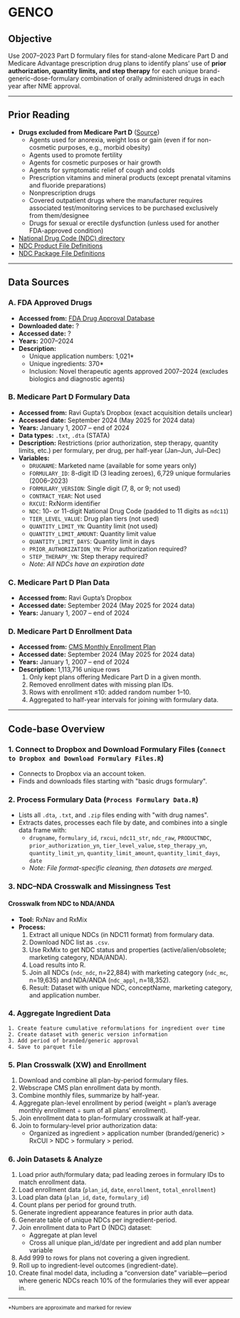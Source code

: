 # GENCO

## Objective

Use 2007–2023 Part D formulary files for stand-alone Medicare Part D and Medicare Advantage prescription drug plans to identify plans’ use of **prior authorization, quantity limits, and step therapy** for each unique brand-generic-dose-formulary combination of orally administered drugs in each year after NME approval.

---

## Prior Reading

- **Drugs excluded from Medicare Part D** ([Source](#))
    - Agents used for anorexia, weight loss or gain (even if for non-cosmetic purposes, e.g., morbid obesity)
    - Agents used to promote fertility
    - Agents for cosmetic purposes or hair growth
    - Agents for symptomatic relief of cough and colds
    - Prescription vitamins and mineral products (except prenatal vitamins and fluoride preparations)
    - Nonprescription drugs
    - Covered outpatient drugs where the manufacturer requires associated test/monitoring services to be purchased exclusively from them/designee
    - Drugs for sexual or erectile dysfunction (unless used for another FDA-approved condition)
- [National Drug Code (NDC) directory](https://www.fda.gov/drugs/drug-approvals-and-databases/national-drug-code-directory)
- [NDC Product File Definitions](https://www.fda.gov/drugs/drug-approvals-and-databases/ndc-product-file-definitions)
- [NDC Package File Definitions](https://www.fda.gov/drugs/drug-approvals-and-databases/ndc-package-file-definitions)

---

## Data Sources

### A. FDA Approved Drugs
- **Accessed from:** [FDA Drug Approval Database](https://www.accessdata.fda.gov/scripts/cder/daf/index.cfm)
- **Downloaded date:** ?
- **Accessed date:** ?
- **Years:** 2007–2024
- **Description:**
    - Unique application numbers: 1,021*
    - Unique ingredients: 370*
    - Inclusion: Novel therapeutic agents approved 2007–2024 (excludes biologics and diagnostic agents)

### B. Medicare Part D Formulary Data
- **Accessed from:** Ravi Gupta’s Dropbox (exact acquisition details unclear)
- **Accessed date:** September 2024 (May 2025 for 2024 data)
- **Years:** January 1, 2007 – end of 2024
- **Data types:** `.txt`, `.dta` (STATA)
- **Description:** Restrictions (prior authorization, step therapy, quantity limits, etc.) per formulary, per drug, per half-year (Jan–Jun, Jul–Dec)
- **Variables:**
    - `DRUGNAME`: Marketed name (available for some years only)
    - `FORMULARY_ID`: 8-digit ID (3 leading zeroes), 6,729 unique formularies (2006–2023)
    - `FORMULARY_VERSION`: Single digit (7, 8, or 9; not used)
    - `CONTRACT_YEAR`: Not used
    - `RXCUI`: RxNorm identifier
    - `NDC`: 10- or 11-digit National Drug Code (padded to 11 digits as `ndc11`)
    - `TIER_LEVEL_VALUE`: Drug plan tiers (not used)
    - `QUANTITY_LIMIT_YN`: Quantity limit (not used)
    - `QUANTITY_LIMIT_AMOUNT`: Quantity limit value
    - `QUANTITY_LIMIT_DAYS`: Quantity limit in days
    - `PRIOR_AUTHORIZATION_YN`: Prior authorization required?
    - `STEP_THERAPY_YN`: Step therapy required?
    - _Note: All NDCs have an expiration date_

### C. Medicare Part D Plan Data
- **Accessed from:** Ravi Gupta’s Dropbox
- **Accessed date:** September 2024 (May 2025 for 2024 data)
- **Years:** January 1, 2007 – end of 2024

### D. Medicare Part D Enrollment Data
- **Accessed from:** [CMS Monthly Enrollment Plan](https://www.cms.gov/data-research/statistics-trends-and-reports/medicare-advantagepart-d-contract-and-enrollment-data/monthly-enrollment-plan)
- **Accessed date:** September 2024 (May 2025 for 2024 data)
- **Years:** January 1, 2007 – end of 2024
- **Description:** 1,113,716 unique rows
    1. Only kept plans offering Medicare Part D in a given month.
    2. Removed enrollment dates with missing plan IDs.
    3. Rows with enrollment ≤10: added random number 1–10.
    4. Aggregated to half-year intervals for joining with formulary data.

---

## Code-base Overview

### 1. Connect to Dropbox and Download Formulary Files (`Connect to Dropbox and Download Formulary Files.R`)
- Connects to Dropbox via an account token.
- Finds and downloads files starting with "basic drugs formulary".

### 2. Process Formulary Data (`Process Formulary Data.R`)
- Lists all `.dta`, `.txt`, and `.zip` files ending with "with drug names".
- Extracts dates, processes each file by date, and combines into a single data frame with:
    - `drugname`, `formulary_id`, `rxcui`, `ndc11_str`, `ndc_raw`, `PRODUCTNDC`, `prior_authorization_yn`, `tier_level_value`, `step_therapy_yn`, `quantity_limit_yn`, `quantity_limit_amount`, `quantity_limit_days`, `date`
    - _Note: File format-specific cleaning, then datasets are merged._

### 3. NDC–NDA Crosswalk and Missingness Test

#### Crosswalk from NDC to NDA/ANDA
- **Tool:** RxNav and RxMix
- **Process:**
    1. Extract all unique NDCs (in NDC11 format) from formulary data.
    2. Download NDC list as `.csv`.
    3. Use RxMix to get NDC status and properties (active/alien/obsolete; marketing category, NDA/ANDA).
    4. Load results into R.
    5. Join all NDCs (`ndc_ndc`, n=22,884) with marketing category (`ndc_mc`, n=19,635) and NDA/ANDA (`ndc_appl`, n=18,352).
    6. Result: Dataset with unique NDC, conceptName, marketing category, and application number.

### 4. Aggregate Ingredient Data
    1. Create feature cumulative reformulations for ingredient over time 
    2. Create dataset with generic version information
    3. Add period of branded/generic approval
    4. Save to parquet file

### 5. Plan Crosswalk (XW) and Enrollment

1. Download and combine all plan-by-period formulary files.
2. Webscrape CMS plan enrollment data by month.
3. Combine monthly files, summarize by half-year.
4. Aggregate plan-level enrollment by period (weight = plan’s average monthly enrollment ÷ sum of all plans’ enrollment).
5. Join enrollment data to plan-formulary crosswalk at half-year.
6. Join to formulary-level prior authorization data:
    - Organized as ingredient > application number (branded/generic) > RxCUI > NDC > formulary > period.

### 6. Join Datasets & Analyze

1. Load prior auth/formulary data; pad leading zeroes in formulary IDs to match enrollment data.
2. Load enrollment data (`plan_id`, `date`, `enrollment`, `total_enrollment`)
3. Load plan data (`plan_id`, `date`, `formulary_id`)
4. Count plans per period for ground truth.
5. Generate ingredient appearance features in prior auth data.
6. Generate table of unique NDCs per ingredient-period.
7. Join enrollment data to Part D (NDC) dataset:
    - Aggregate at plan level
    - Cross all unique plan_id/date per ingredient and add plan number variable
8. Add 999 to rows for plans not covering a given ingredient.
9. Roll up to ingredient-level outcomes (ingredient-date).
10. Create final model data, including a “conversion date” variable—period where generic NDCs reach 10% of the formularies they will ever appear in.

---

<sub>*Numbers are approximate and marked for review</sub>
